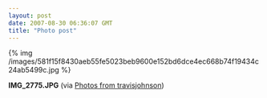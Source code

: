 ```yaml
---
layout: post
date: 2007-08-30 06:36:07 GMT
title: "Photo post"
---
```

{% img /images/581f15f8430aeb55fe5023beb9600e152bd6dce4ec668b74f19434c24ab5499c.jpg %}

<b>IMG_2775.JPG</b> (via <a href="http://www.flickr.com/photos/travisjohnson/1272935981/">Photos from travisjohnson</a>)